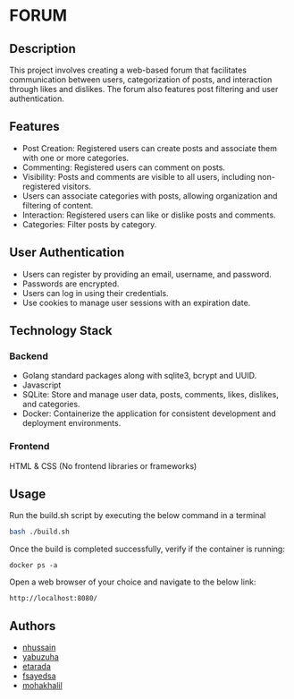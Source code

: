 # FORUM

## Description

This project involves creating a web-based forum that facilitates communication
between users, categorization of posts, and interaction through likes and
dislikes. The forum also features post filtering and user authentication.

## Features

- Post Creation: Registered users can create posts and associate them with one
  or more categories.
- Commenting: Registered users can comment on posts.
- Visibility: Posts and comments are visible to all users, including
  non-registered visitors.
- Users can associate categories with posts, allowing organization and filtering
  of content.
- Interaction: Registered users can like or dislike posts and comments.
- Categories: Filter posts by category.

## User Authentication

- Users can register by providing an email, username, and password.
- Passwords are encrypted.
- Users can log in using their credentials.
- Use cookies to manage user sessions with an expiration date.

## Technology Stack

### Backend

- Golang standard packages along with sqlite3, bcrypt and UUID.
- Javascript
- SQLite: Store and manage user data, posts, comments, likes, dislikes, and categories.
- Docker: Containerize the application for consistent development and deployment
  environments.

### Frontend

HTML & CSS (No frontend libraries or frameworks)

## Usage

Run the build.sh script by executing the below command in a terminal

```bash
bash ./build.sh
```

Once the build is completed successfully, verify if the container is running:

```docker
docker ps -a
```

Open a web browser of your choice and navigate to the below link:

`http://localhost:8080/`

## Authors

- [nhussain](https://learn.reboot01.com/git/nhussain)
- [yabuzuha](https://learn.reboot01.com/git/yabuzuha)
- [etarada](https://learn.reboot01.com/git/etarada)
- [fsayedsa](https://learn.reboot01.com/git/fsayedsa)
- [mohakhalil](https://learn.reboot01.com/git/mohakhalil)
